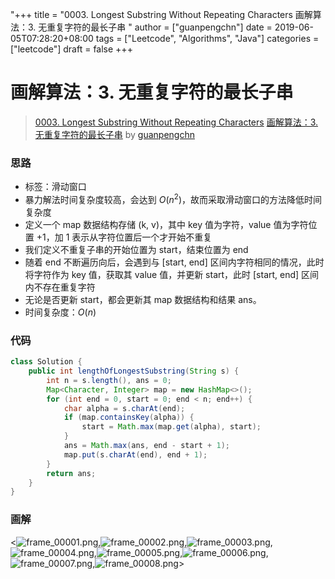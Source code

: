 "+++
title = "0003. Longest Substring Without Repeating Characters 画解算法：3. 无重复字符的最长子串 "
author = ["guanpengchn"]
date = 2019-06-05T07:28:20+08:00
tags = ["Leetcode", "Algorithms", "Java"]
categories = ["leetcode"]
draft = false
+++

# 画解算法：3. 无重复字符的最长子串

> [0003. Longest Substring Without Repeating Characters](https://leetcode-cn.com/problems/longest-substring-without-repeating-characters/)
> [画解算法：3. 无重复字符的最长子串](https://leetcode-cn.com/problems/longest-substring-without-repeating-characters/solution/hua-jie-suan-fa-3-wu-zhong-fu-zi-fu-de-zui-chang-z/) by [guanpengchn](https://leetcode-cn.com/u/guanpengchn/)

### 思路

- 标签：滑动窗口
- 暴力解法时间复杂度较高，会达到 $O(n^2)$，故而采取滑动窗口的方法降低时间复杂度
- 定义一个 map 数据结构存储 (k, v)，其中 key 值为字符，value 值为字符位置 +1，加 1 表示从字符位置后一个才开始不重复
- 我们定义不重复子串的开始位置为 start，结束位置为 end
- 随着 end 不断遍历向后，会遇到与 [start, end] 区间内字符相同的情况，此时将字符作为 key 值，获取其 value 值，并更新 start，此时 [start, end] 区间内不存在重复字符
- 无论是否更新 start，都会更新其 map 数据结构和结果 ans。
- 时间复杂度：$O(n)$

### 代码

```Java
class Solution {
    public int lengthOfLongestSubstring(String s) {
        int n = s.length(), ans = 0;
        Map<Character, Integer> map = new HashMap<>();
        for (int end = 0, start = 0; end < n; end++) {
            char alpha = s.charAt(end);
            if (map.containsKey(alpha)) {
                start = Math.max(map.get(alpha), start);
            }
            ans = Math.max(ans, end - start + 1);
            map.put(s.charAt(end), end + 1);
        }
        return ans;
    }
}
```

### 画解

<![frame_00001.png](https://pic.leetcode-cn.com/2847c2d9fb9a6326fecfcf8831ed1450046f1e10967cde9d8681c42393d745ff-frame_00001.png),![frame_00002.png](https://pic.leetcode-cn.com/159cc7509e4a5acbfaf5c59b4b5cb1674f1a31fb87cc41528ca6e6df6132b1dc-frame_00002.png),![frame_00003.png](https://pic.leetcode-cn.com/a62a6d9c878b4c856db1467b4282b936ee677d02a3b47ac4c67dfb4269a158f6-frame_00003.png),![frame_00004.png](https://pic.leetcode-cn.com/7b672e389b1659d3ff2ba77101cf49de120a21732dd7aed5a707d8b33d6b2fb6-frame_00004.png),![frame_00005.png](https://pic.leetcode-cn.com/ff8f38005f548beb5bd45a2e5e327f71acf069c8ad6e9680caeee655af71533a-frame_00005.png),![frame_00006.png](https://pic.leetcode-cn.com/2f054f105ebcbe7a1cf3cce1a4ab8c0d85cef70fe674bb90a1c83e92dc6b1274-frame_00006.png),![frame_00007.png](https://pic.leetcode-cn.com/018b08f276a746262cf64fa1cf0748d815f3cabe9c29c61f4973b6e6dd44e2c8-frame_00007.png),![frame_00008.png](https://pic.leetcode-cn.com/385c6b1623b2d686e42e11882be13e6e717975fd0399712113992a318d7ca1e5-frame_00008.png)>
